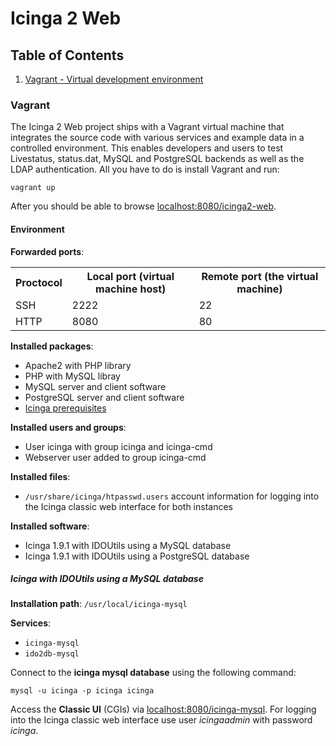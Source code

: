 # Icinga 2 Web

## Table of Contents

1. [Vagrant - Virtual development environment](#vagrant)

### Vagrant

The Icinga 2 Web project ships with a Vagrant virtual machine that integrates
the source code with various services and example data in a controlled
environment. This enables developers and users to test Livestatus, status.dat,
MySQL and PostgreSQL backends as well as the LDAP authentication. All you
have to do is install Vagrant and run:

    vagrant up

After you should be able to browse [localhost:8080/icinga2-web](http://localhost:8080/icinga2-web).

#### Environment 

**Forwarded ports**:

<table>
    <tr>
        <th>Proctocol</th>
        <th>Local port (virtual machine host)</th>
        <th>Remote port (the virtual machine)</th>
    </tr>
    <tr>
        <td>SSH</td>
        <td>2222</td>
        <td>22</td>
    </tr>
    <tr>
        <td>HTTP</td>
        <td>8080</td>
        <td>80</td>
    </tr>
</table>

**Installed packages**:

* Apache2 with PHP library
* PHP with MySQL libray
* MySQL server and client software
* PostgreSQL server and client software
* [Icinga prerequisites](http://docs.icinga.org/latest/en/quickstart-idoutils.html#installpackages)

**Installed users and groups**:

* User icinga with group icinga and icinga-cmd
* Webserver user added to group icinga-cmd

**Installed files**:

* `/usr/share/icinga/htpasswd.users` account information for logging into the Icinga classic web interface for both instances

**Installed software**:

* Icinga 1.9.1 with IDOUtils using a MySQL database
* Icinga 1.9.1 with IDOUtils using a PostgreSQL database

##### Icinga with IDOUtils using a MySQL database

**Installation path**: `/usr/local/icinga-mysql`

**Services**:

* `icinga-mysql`
* `ido2db-mysql`

Connect to the **icinga mysql database** using the following command:

    mysql -u icinga -p icinga icinga

Access the **Classic UI** (CGIs) via [localhost:8080/icinga-mysql](http://localhost:8080/icinga-mysql).
For logging into the Icinga classic web interface use user *icingaadmin* with password *icinga*.
